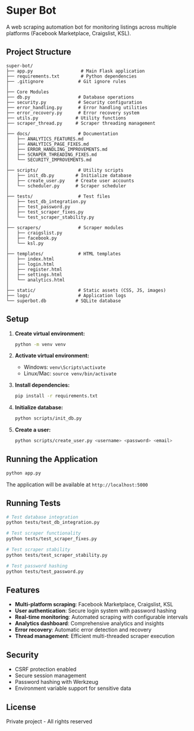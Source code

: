 # Super Bot

A web scraping automation bot for monitoring listings across multiple platforms (Facebook Marketplace, Craigslist, KSL).

## Project Structure

```
super-bot/
├── app.py                  # Main Flask application
├── requirements.txt        # Python dependencies
├── .gitignore             # Git ignore rules
│
├── Core Modules
├── db.py                  # Database operations
├── security.py            # Security configuration
├── error_handling.py      # Error handling utilities
├── error_recovery.py      # Error recovery system
├── utils.py              # Utility functions
├── scraper_thread.py     # Scraper threading management
│
├── docs/                  # Documentation
│   ├── ANALYTICS_FEATURES.md
│   ├── ANALYTICS_PAGE_FIXES.md
│   ├── ERROR_HANDLING_IMPROVEMENTS.md
│   ├── SCRAPER_THREADING_FIXES.md
│   └── SECURITY_IMPROVEMENTS.md
│
├── scripts/               # Utility scripts
│   ├── init_db.py        # Initialize database
│   ├── create_user.py    # Create user accounts
│   └── scheduler.py      # Scraper scheduler
│
├── tests/                 # Test files
│   ├── test_db_integration.py
│   ├── test_password.py
│   ├── test_scraper_fixes.py
│   └── test_scraper_stability.py
│
├── scrapers/              # Scraper modules
│   ├── craigslist.py
│   ├── facebook.py
│   └── ksl.py
│
├── templates/             # HTML templates
│   ├── index.html
│   ├── login.html
│   ├── register.html
│   ├── settings.html
│   └── analytics.html
│
├── static/                # Static assets (CSS, JS, images)
├── logs/                  # Application logs
└── superbot.db           # SQLite database

```

## Setup

1. **Create virtual environment:**
   ```bash
   python -m venv venv
   ```

2. **Activate virtual environment:**
   - Windows: `venv\Scripts\activate`
   - Linux/Mac: `source venv/bin/activate`

3. **Install dependencies:**
   ```bash
   pip install -r requirements.txt
   ```

4. **Initialize database:**
   ```bash
   python scripts/init_db.py
   ```

5. **Create a user:**
   ```bash
   python scripts/create_user.py <username> <password> <email>
   ```

## Running the Application

```bash
python app.py
```

The application will be available at `http://localhost:5000`

## Running Tests

```bash
# Test database integration
python tests/test_db_integration.py

# Test scraper functionality
python tests/test_scraper_fixes.py

# Test scraper stability
python tests/test_scraper_stability.py

# Test password hashing
python tests/test_password.py
```

## Features

- **Multi-platform scraping**: Facebook Marketplace, Craigslist, KSL
- **User authentication**: Secure login system with password hashing
- **Real-time monitoring**: Automated scraping with configurable intervals
- **Analytics dashboard**: Comprehensive analytics and insights
- **Error recovery**: Automatic error detection and recovery
- **Thread management**: Efficient multi-threaded scraper execution

## Security

- CSRF protection enabled
- Secure session management
- Password hashing with Werkzeug
- Environment variable support for sensitive data

## License

Private project - All rights reserved

